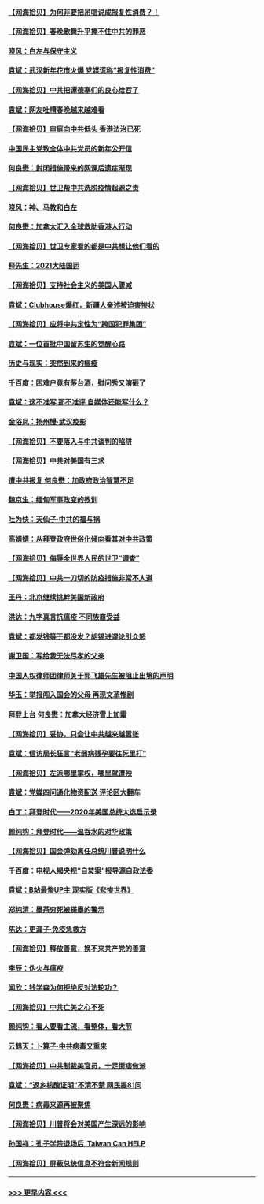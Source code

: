 #### [【网海拾贝】为何非要把吊唁说成报复性消费？！](../pages/nsc993/n12753738.md?t=02161351) 
#### [【网海拾贝】春晚歌舞升平掩不住中共的罪恶](../pages/nsc993/n12752025.md?t=02161351) 
#### [晓风：白左与保守主义](../pages/nsc993/n12752016.md?t=02161351) 
#### [袁斌：武汉新年花市火爆 党媒谎称“报复性消费”](../pages/nsc993/n12751938.md?t=02161351) 
#### [【网海拾贝】中共把谭德塞们的良心给吞了](../pages/nsc993/n12750636.md?t=02161351) 
#### [袁斌：网友吐槽春晚越来越难看](../pages/nsc993/n12750619.md?t=02161351) 
#### [【网海拾贝】审庭向中共低头 香港法治已死](../pages/nsc993/n12748910.md?t=02161351) 
#### [中国民主党致全体中共党员的新年公开信](../pages/nsc993/n12747581.md?t=02161351) 
#### [何良懋：封闭措施带来的网课后遗症渐现](../pages/nsc993/n12747478.md?t=02161351) 
#### [【网海拾贝】世卫帮中共洗脱疫情起源之责](../pages/nsc993/n12746838.md?t=02161351) 
#### [晓风：神、马教和白左](../pages/nsc993/n12746828.md?t=02161351) 
#### [何良懋：加拿大汇入全球救助香港人行动](../pages/nsc993/n12746719.md?t=02161351) 
#### [【网海拾贝】世卫专家看的都是中共想让他们看的](../pages/nsc993/n12744865.md?t=02161351) 
#### [释先生：2021大陆国运](../pages/nsc993/n12744813.md?t=02161351) 
#### [【网海拾贝】支持社会主义的美国人骤减](../pages/nsc993/n12742476.md?t=02161351) 
#### [袁斌：Clubhouse爆红，新疆人亲述被迫害惨状](../pages/nsc993/n12742407.md?t=02161351) 
#### [【网海拾贝】应将中共定性为“跨国犯罪集团”](../pages/nsc993/n12740430.md?t=02161351) 
#### [袁斌：一位首批中国留苏生的觉醒心路](../pages/nsc993/n12740396.md?t=02161351) 
#### [历史与现实：突然到来的瘟疫](../pages/nsc993/n12738507.md?t=02161351) 
#### [千百度：困难户竟有茅台酒，慰问秀又演砸了](../pages/nsc993/n12738362.md?t=02161351) 
#### [袁斌：这不准写 那不准评 自媒体还能写什么？](../pages/nsc993/n12737833.md?t=02161351) 
#### [金浴凤：扬州慢‧武汉疫影](../pages/nsc993/n12737248.md?t=02161351) 
#### [【网海拾贝】不要落入与中共谈判的陷阱](../pages/nsc993/n12735229.md?t=02161351) 
#### [【网海拾贝】中共对美国有三求](../pages/nsc993/n12735197.md?t=02161351) 
#### [遭中共报复 何良懋：加政府政治智慧不足](../pages/nsc993/n12734323.md?t=02161351) 
#### [魏京生：缅甸军事政变的教训](../pages/nsc993/n12732470.md?t=02161351) 
#### [吐为快：天仙子·中共的福与祸](../pages/nsc993/n12732165.md?t=02161351) 
#### [高婧婧：从拜登政府世俗化倾向看其对中共政策](../pages/nsc993/n12730028.md?t=02161351) 
#### [【网海拾贝】侮辱全世界人民的世卫“调查”](../pages/nsc993/n12727884.md?t=02161351) 
#### [【网海拾贝】中共一刀切的防疫措施非常不人道](../pages/nsc993/n12724879.md?t=02161351) 
#### [王丹：北京继续挑衅美国新政府](../pages/nsc993/n12722456.md?t=02161351) 
#### [洪达：九字真言抗瘟疫 不同族裔受益](../pages/nsc993/n12722448.md?t=02161351) 
#### [袁斌：都发钱等于都没发？胡锡进谬论引众怒](../pages/nsc993/n12722393.md?t=02161351) 
#### [谢卫国：写给我无法尽孝的父亲](../pages/nsc993/n12720325.md?t=02161351) 
#### [中国人权律师团律师关于郭飞雄先生被阻止出境的声明](../pages/nsc993/n12720203.md?t=02161351) 
#### [华玉：举报闯入国会的父母 再现文革惨剧](../pages/nsc993/n12719070.md?t=02161351) 
#### [拜登上台 何良懋：加拿大经济雪上加霜](../pages/nsc993/n12718943.md?t=02161351) 
#### [【网海拾贝】妥协，只会让中共越来越嚣张](../pages/nsc993/n12717392.md?t=02161351) 
#### [袁斌：信访局长狂言“老弱病残孕要往死里打”](../pages/nsc993/n12717343.md?t=02161351) 
#### [【网海拾贝】左派哪里掌权，哪里就遭殃](../pages/nsc993/n12715009.md?t=02161351) 
#### [袁斌：党媒四问通化物资配送 评论区大翻车](../pages/nsc993/n12714950.md?t=02161351) 
#### [白丁：拜登时代——2020年美国总统大选启示录](../pages/nsc993/n12714920.md?t=02161351) 
#### [颜纯钩：拜登时代——温吞水的对华政策](../pages/nsc993/n12713245.md?t=02161351) 
#### [【网海拾贝】国会弹劾离任总统川普说明什么](../pages/nsc993/n12712816.md?t=02161351) 
#### [千百度：电视人揭央视“自焚案”报导源自政法委](../pages/nsc993/n12709760.md?t=02161351) 
#### [袁斌：B站最惨UP主 现实版《悲惨世界》](../pages/nsc993/n12709686.md?t=02161351) 
#### [郑纯清：墨茶穷死被搽墨的警示](../pages/nsc993/n12709262.md?t=02161351) 
#### [陈达：更漏子·免疫急救方](../pages/nsc993/n12709244.md?t=02161351) 
#### [【网海拾贝】释放善意，换不来共产党的善意](../pages/nsc993/n12708361.md?t=02161351) 
#### [李辰：伪火与瘟疫](../pages/nsc993/n12707981.md?t=02161351) 
#### [闻欣：钱学森为何拒绝反对法轮功？](../pages/nsc993/n12707407.md?t=02161351) 
#### [【网海拾贝】中共亡美之心不死](../pages/nsc993/n12707621.md?t=02161351) 
#### [颜纯钩：看人要看主流，看整体，看大节](../pages/nsc993/n12707536.md?t=02161351) 
#### [云鹤天：卜算子‧中共病毒又重来](../pages/nsc993/n12707408.md?t=02161351) 
#### [【网海拾贝】中共制裁美官员，十足街痞做派](../pages/nsc993/n12705115.md?t=02161351) 
#### [袁斌：“返乡核酸证明”不清不楚 网民提81问](../pages/nsc993/n12704982.md?t=02161351) 
#### [何良懋：病毒来源再被聚焦](../pages/nsc993/n12704944.md?t=02161351) 
#### [【网海拾贝】川普将会对美国产生深远的影响](../pages/nsc993/n12703045.md?t=02161351) 
#### [孙国祥：孔子学院退场后  Taiwan Can HELP](../pages/nsc993/n12702430.md?t=02161351) 
#### [【网海拾贝】屏蔽总统信息不符合新闻规则](../pages/nsc993/n12699998.md?t=02161351) 

----
#### [ >>> 更早内容 <<< ](../indexes/nsc993-earlier.md)

